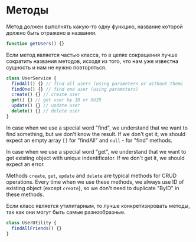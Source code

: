 # Методы

Метод должен выполнять какую-то одну функцию, название которой должно быть отражено в названии.

```ts
function getUsers() {}
```

Если метод является частью класса, то в целях сокращения лучше сократить названия методов, исходя из того, что нам уже известна сущность и нам не нужно повторяться.

```ts
class UserService {
  findAll() {} // find all users (using parameters or without them)
  findOne() {} // find one user (using parameters)
  create() {} // create user
  get() {} // get user by ID or GUID
  update() {} // update user
  delete() {} // delete user
}
```

In case when we use a special word "find", we understand that we want to find something, but we don't know the result. If we don't get it, we should expect an empty array `[]` for "findAll" and `null` - for "find" methods.

In case when we use a special word "get", we understand that we want to get existing object with unique indentificator. If we don't get it, we should expect an error.

Methods `create`, `get`, `update` and `delete` are typical methods for CRUD operations. Every time when we use these methods, we always use ID of existing object (except `create`), so we don't need to duplicate "ByID" in these methods.

Если класс является утилитарным, то лучше конкретизировать методы, так как они могут быть самые разнообразные.

```ts
class UserUtility {
  findAllFriends() {}
}
```
